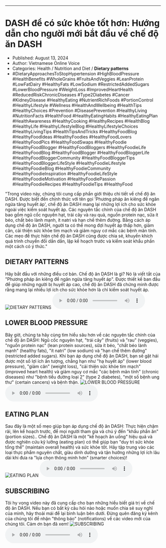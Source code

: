 
---

# DASH để có sức khỏe tốt hơn: Hướng dẫn cho người mới bắt đầu về chế độ ăn DASH

- Published: August 13, 2024
- Author: Vietnamese Online Voice
- Categories: Health / Nutrition and Diet / **Dietary patterns**
- #DietaryApproachesToStopHypertension #HighBloodPressure #HealthBenefits #WholeGrains #FruitsAndVeggies #LeanProtein #LowFatDairy #HealthyFats #LowSodium #RestrictedAddedSugars #LowerBloodPressure #WeightLoss #ImprovedHeartHealth #ReducedRiskChronicDiseases #Type2Diabetes #Cancer #KidneyDisease #HealthyEating #NutrientRichFoods #PortionControl #HealthyLifestyle #Wellness #HealthAndWellbeing #HealthTips #HealthyChoices #Prevention #DiseasePrevention #HealthyLiving #NutritionFacts #HealthFood #HealthyEatingHabits #HealthyEatingPlan #HealthAwareness #HealthyCooking #HealthyRecipes #HealthBlog #HealthyLife #HealthyLifestyleBlog #HealthyLifestyleChoices #HealthyLivingTips #HealthTipsAndTricks #HealthyFoodBlog #HealthyFoodIdeas #HealthyFoodies #HealthyFoodLovers #HealthyFoodPics #HealthyFoodSwaps #HealthyFoodie #HealthyFoodBlogger #HealthyFoodBloggers #HealthyFoodieLife #HealthyFoodBlog #HealthyFoodBlogger #HealthyFoodBloggerLife #HealthyFoodBloggerCommunity #HealthyFoodBloggerTips #HealthyFoodBloggerLifeStyle #HealthyFoodieLifestyle #HealthyFoodieBlog #HealthyFoodieCommunity #HealthyFoodieInspiration #HealthyFoodieLifeStyle #HealthyFoodieMotivation #HealthyFoodiePassion #HealthyFoodieRecipes #HealthyFoodieTips #HealthyFood

"Trong video này, chúng tôi cung cấp phần giới thiệu chi tiết về chế độ ăn DASH. Được biết đến chính thức với tên gọi 'Phương pháp ăn kiêng để ngăn ngừa tăng huyết áp', chế độ ăn DASH mang lại những lợi ích cho sức khỏe ngoài việc kiểm soát huyết áp. Các nguyên tắc chính của chế độ ăn DASH bao gồm ngũ cốc nguyên hạt, trái cây và rau quả, nguồn protein nạc, sữa ít béo, chất béo lành mạnh, ít natri và hạn chế thêm đường. Bằng cách áp dụng chế độ ăn DASH, người ta có thể mong đợi huyết áp thấp hơn, giảm cân, cải thiện sức khỏe tim mạch và giảm nguy cơ mắc các bệnh mãn tính. Các mẹo để thực hiện chế độ ăn DASH cũng được chia sẻ, khuyến khích quá trình chuyển đổi dần dần, lập kế hoạch trước và kiểm soát khẩu phần một cách có ý thức."


## DIETARY PATTERNS

Hãy bắt đầu với những điều cơ bản. Chế độ ăn DASH là gì? Nó là viết tắt của "Phương pháp ăn kiêng để ngăn ngừa tăng huyết áp". Được thiết kế ban đầu để giúp những người bị huyết áp cao, chế độ ăn DASH đã chứng minh được rằng mang lại nhiều lợi ích cho sức khỏe hơn là chỉ kiểm soát huyết áp.
![DIETARY PATTERNS](https://http-archiver-apis-production-80.schnworks.com/storage/images/transitions/2024-08-13/transition--20110964014-Montserrat-Bold-7B1FA2.jpg)
<audio controls>
    <source src="https://http-archiver-apis-production-80.schnworks.com/storage/storage/audio/file-283549988.mp3" type="audio/mpeg">
</audio>



## LOWER BLOOD PRESSURE

Bây giờ, chúng ta hãy cùng tìm hiểu sâu hơn về các nguyên tắc chính của chế độ ăn DASH: Ngũ cốc nguyên hạt, "trái cây" (fruits) và "rau" (veggies), "nguồn protein nạc" (lean protein sources), sữa ít béo, "chất béo lành mạnh" (healthy fats), "ít natri" (low sodium) và "hạn chế thêm đường" (restricted added sugars). Khi bạn áp dụng chế độ ăn DASH, bạn sẽ gặt hái được một số lợi ích ấn tượng, chẳng hạn như "hạ huyết áp" (lower blood pressure), "giảm cân" (weight loss), "cải thiện sức khỏe tim mạch" (improved heart health) và giảm nguy cơ mắc "các bệnh mãn tính" (chronic diseases) như "bệnh tiểu đường loại 2" (type 2 diabetes), "một số bệnh ung thư" (certain cancers) và bệnh thận.
![LOWER BLOOD PRESSURE](https://http-archiver-apis-production-80.schnworks.com/storage/images/transitions/2024-08-13/transition-1645309600-Montserrat-Bold-4A148C.jpg)
<audio controls>
    <source src="https://http-archiver-apis-production-80.schnworks.com/storage/storage/audio/file-16991352148.mp3" type="audio/mpeg">
</audio>



## EATING PLAN

Sau đây là một số mẹo giúp bạn áp dụng chế độ ăn DASH: Thực hiện chậm rãi, lên kế hoạch trước, để mọi người tham gia và chú ý đến "khẩu phần ăn" (portion sizes).. Chế độ ăn DASH là một "kế hoạch ăn uống" hiệu quả và được nghiên cứu kỹ lưỡng (eating plan) có thể giúp bạn "duy trì sức khỏe tổng thể" (maintain overall health) và sức khỏe tốt. Hãy tập trung vào các loại thực phẩm nguyên chất, giàu dinh dưỡng và tận hưởng những lợi ích lâu dài khi đưa ra "lựa chọn thông minh hơn" (smarter choices)!
![EATING PLAN](https://http-archiver-apis-production-80.schnworks.com/storage/images/transitions/2024-08-13/transition-7238902545-Montserrat-SemiBold-4A148C.jpg)
<audio controls>
    <source src="https://http-archiver-apis-production-80.schnworks.com/storage/storage/audio/file-79651989656.mp3" type="audio/mpeg">
</audio>



## SUBSCRIBING

Tôi hy vọng video này đã cung cấp cho bạn những hiểu biết giá trị về chế độ ăn DASH. Nếu bạn có bất kỳ câu hỏi nào hoặc muốn chia sẻ suy nghĩ của mình, hãy thoải mái để lại bình luận bên dưới. Đừng quên đăng ký kênh của chúng tôi để nhận "thông báo" (notifications) về các video mới của chúng tôi. Cảm ơn bạn đã xem!
![SUBSCRIBING](https://http-archiver-apis-production-80.schnworks.com/storage/images/transitions/2024-08-13/transition--39710117622-Montserrat-Medium-283593.jpg)
<audio controls>
    <source src="https://http-archiver-apis-production-80.schnworks.com/storage/storage/audio/file-31337108669.mp3" type="audio/mpeg">
</audio>

